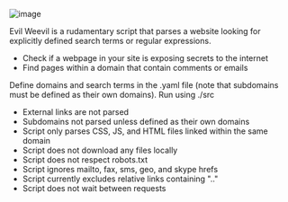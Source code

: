 
![image](https://github.com/user-attachments/assets/40b7bc7e-872c-4ce9-b13e-d6cd5829f87d)


Evil Weevil is a rudamentary script that parses a website looking for explicitly defined search terms or regular expressions. 
 - Check if a webpage in your site is exposing secrets to the internet
 - Find pages within a domain that contain comments or emails

Define domains and search terms in the .yaml file (note that subdomains must be defined as their own domains).
Run using ./src 

- External links are not parsed
- Subdomains not parsed unless defined as their own domains
- Script only parses CSS, JS, and HTML files linked within the same domain
- Script does not download any files locally
- Script does not respect robots.txt
- Script ignores mailto, fax, sms, geo, and skype hrefs
- Script currently excludes relative links containing ".."
- Script does not wait between requests

